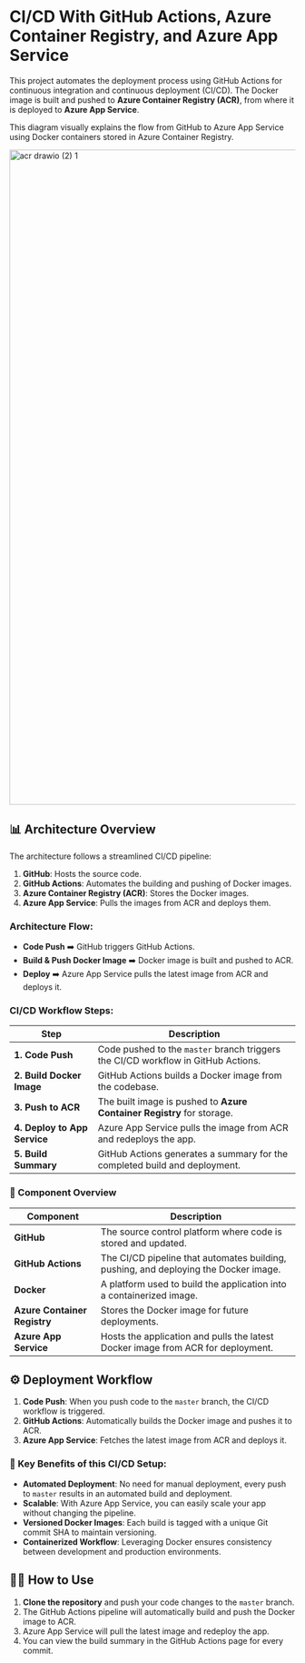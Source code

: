 # CI/CD With GitHub Actions, Azure Container Registry, and Azure App Service

This project automates the deployment process using GitHub Actions for continuous integration and continuous deployment (CI/CD). The Docker image is built and pushed to **Azure Container Registry (ACR)**, from where it is deployed to **Azure App Service**.

 This diagram visually explains the flow from GitHub to Azure App Service using Docker containers stored in Azure Container Registry.

<img width="1152" alt="acr drawio (2) 1" src="https://github.com/user-attachments/assets/2499f6e7-6522-46dd-a31f-00a684182c40">


## 📊 Architecture Overview

The architecture follows a streamlined CI/CD pipeline:

1. **GitHub**: Hosts the source code.
2. **GitHub Actions**: Automates the building and pushing of Docker images.
3. **Azure Container Registry (ACR)**: Stores the Docker images.
4. **Azure App Service**: Pulls the images from ACR and deploys them.

### Architecture Flow:
- **Code Push** ➡️ GitHub triggers GitHub Actions.
- **Build & Push Docker Image** ➡️ Docker image is built and pushed to ACR.
- **Deploy** ➡️ Azure App Service pulls the latest image from ACR and deploys it.

### CI/CD Workflow Steps:

| Step                       | Description                                                                 |
| -------------------------- | --------------------------------------------------------------------------- |
| **1. Code Push**            | Code pushed to the `master` branch triggers the CI/CD workflow in GitHub Actions. |
| **2. Build Docker Image**   | GitHub Actions builds a Docker image from the codebase.                     |
| **3. Push to ACR**          | The built image is pushed to **Azure Container Registry** for storage.      |
| **4. Deploy to App Service**| Azure App Service pulls the image from ACR and redeploys the app.           |
| **5. Build Summary**        | GitHub Actions generates a summary for the completed build and deployment.  |

### 🔗 Component Overview

| Component                    | Description                                                                                          |
| ---------------------------- | ---------------------------------------------------------------------------------------------------- |
| **GitHub**                    | The source control platform where code is stored and updated.                                        |
| **GitHub Actions**            | The CI/CD pipeline that automates building, pushing, and deploying the Docker image.                 |
| **Docker**                    | A platform used to build the application into a containerized image.                                 |
| **Azure Container Registry**  | Stores the Docker image for future deployments.                                                      |
| **Azure App Service**         | Hosts the application and pulls the latest Docker image from ACR for deployment.                     |

## ⚙️ Deployment Workflow

1. **Code Push**: When you push code to the `master` branch, the CI/CD workflow is triggered.
2. **GitHub Actions**: Automatically builds the Docker image and pushes it to ACR.
3. **Azure App Service**: Fetches the latest image from ACR and deploys it.

### 🚀 Key Benefits of this CI/CD Setup:

- **Automated Deployment**: No need for manual deployment, every push to `master` results in an automated build and deployment.
- **Scalable**: With Azure App Service, you can easily scale your app without changing the pipeline.
- **Versioned Docker Images**: Each build is tagged with a unique Git commit SHA to maintain versioning.
- **Containerized Workflow**: Leveraging Docker ensures consistency between development and production environments.

## 👨‍💻 How to Use

1. **Clone the repository** and push your code changes to the `master` branch.
2. The GitHub Actions pipeline will automatically build and push the Docker image to ACR.
3. Azure App Service will pull the latest image and redeploy the app.
4. You can view the build summary in the GitHub Actions page for every commit.

